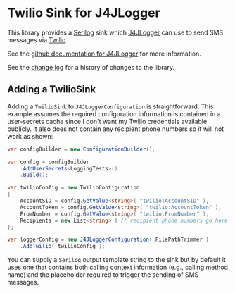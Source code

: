# Twilio Sink for J4JLogger

This library provides a [Serilog](https://serilog.net/) sink which [J4JLogger](https://github.com/markolbert/J4JLogging) can use to send SMS messages via [Twilio](https://www.twilio.com/).

See the [github documentation for J4JLogger](https://github.com/markolbert/J4JLogging) for more information.

See the [change log](changes.md) for a history of changes to the library.

## Adding a TwilioSink

Adding a `TwilioSink` to `J4JLoggerConfiguration` is straightforward. This example assumes the required configuration information is contained in a user-secrets cache since I don't want my Twilio credentials available publicly. It also does not contain any recipient phone numbers so it will not work as shown:

```csharp
var configBuilder = new ConfigurationBuilder();

var config = configBuilder
    .AddUserSecrets<LoggingTests>()
    .Build();

var twilioConfig = new TwilioConfiguration
{
    AccountSID = config.GetValue<string>( "twilio:AccountSID" ),
    AccountToken = config.GetValue<string>( "twilio:AccountToken" ),
    FromNumber = config.GetValue<string>( "twilio:FromNumber" ),
    Recipients = new List<string> { /* recipient phone numbers go here */ }
};

var loggerConfig = new J4JLoggerConfiguration( FilePathTrimmer )
    .AddTwilio( twilioConfig );
```

You can supply a `Serilog` output template string to the sink but by default it uses one that contains both calling context information (e.g., calling method name) and the placeholder required to trigger the sending of SMS messages.
